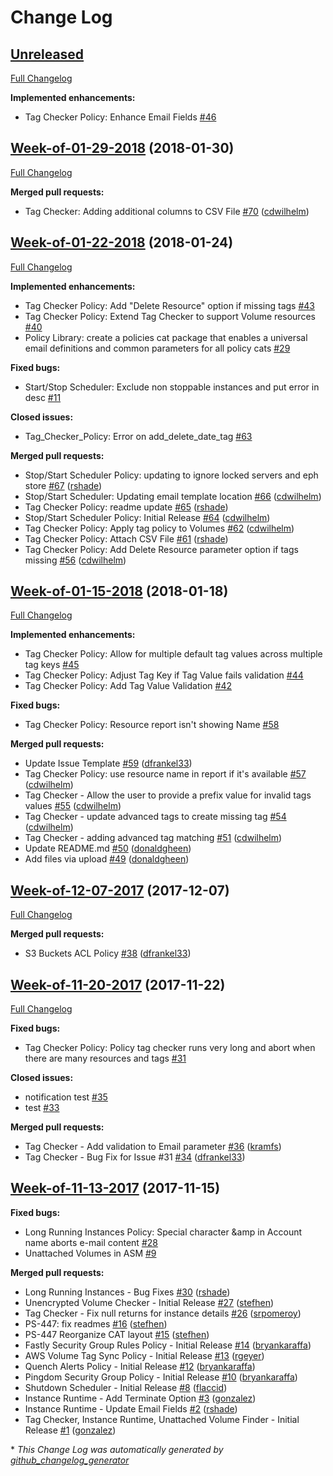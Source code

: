 # Change Log

## [Unreleased](https://github.com/rightscale/policies/tree/HEAD)

[Full Changelog](https://github.com/rightscale/policies/compare/Week-of-01-29-2018...HEAD)

**Implemented enhancements:**

- Tag Checker Policy: Enhance Email Fields [\#46](https://github.com/rightscale/policies/issues/46)

## [Week-of-01-29-2018](https://github.com/rightscale/policies/tree/Week-of-01-29-2018) (2018-01-30)
[Full Changelog](https://github.com/rightscale/policies/compare/Week-of-01-22-2018...Week-of-01-29-2018)

**Merged pull requests:**

- Tag Checker: Adding additional columns to CSV File [\#70](https://github.com/rightscale/policies/pull/70) ([cdwilhelm](https://github.com/cdwilhelm))

## [Week-of-01-22-2018](https://github.com/rightscale/policies/tree/Week-of-01-22-2018) (2018-01-24)
[Full Changelog](https://github.com/rightscale/policies/compare/Week-of-01-15-2018...Week-of-01-22-2018)

**Implemented enhancements:**

- Tag Checker Policy: Add "Delete Resource" option if missing tags [\#43](https://github.com/rightscale/policies/issues/43)
- Tag Checker Policy: Extend Tag Checker to support Volume resources [\#40](https://github.com/rightscale/policies/issues/40)
- Policy Library: create a policies cat package that enables a universal email definitions and common parameters  for all policy cats [\#29](https://github.com/rightscale/policies/issues/29)

**Fixed bugs:**

- Start/Stop Scheduler: Exclude non stoppable instances and put error in desc [\#11](https://github.com/rightscale/policies/issues/11)

**Closed issues:**

- Tag\_Checker\_Policy: Error on add\_delete\_date\_tag [\#63](https://github.com/rightscale/policies/issues/63)

**Merged pull requests:**

- Stop/Start Scheduler Policy: updating to ignore locked servers and eph store [\#67](https://github.com/rightscale/policies/pull/67) ([rshade](https://github.com/rshade))
- Stop/Start Scheduler: Updating email template location [\#66](https://github.com/rightscale/policies/pull/66) ([cdwilhelm](https://github.com/cdwilhelm))
- Tag Checker Policy: readme update [\#65](https://github.com/rightscale/policies/pull/65) ([rshade](https://github.com/rshade))
- Stop/Start Scheduler Policy: Initial Release [\#64](https://github.com/rightscale/policies/pull/64) ([cdwilhelm](https://github.com/cdwilhelm))
- Tag Checker Policy: Apply tag policy to Volumes [\#62](https://github.com/rightscale/policies/pull/62) ([cdwilhelm](https://github.com/cdwilhelm))
- Tag Checker Policy: Attach CSV File [\#61](https://github.com/rightscale/policies/pull/61) ([rshade](https://github.com/rshade))
- Tag Checker Policy: Add Delete Resource parameter option if tags missing [\#56](https://github.com/rightscale/policies/pull/56) ([cdwilhelm](https://github.com/cdwilhelm))

## [Week-of-01-15-2018](https://github.com/rightscale/policies/tree/Week-of-01-15-2018) (2018-01-18)
[Full Changelog](https://github.com/rightscale/policies/compare/Week-of-12-07-2017...Week-of-01-15-2018)

**Implemented enhancements:**

- Tag Checker Policy: Allow for multiple default tag values across multiple tag keys [\#45](https://github.com/rightscale/policies/issues/45)
- Tag Checker Policy: Adjust Tag Key if Tag Value fails validation [\#44](https://github.com/rightscale/policies/issues/44)
- Tag Checker Policy: Add Tag Value Validation [\#42](https://github.com/rightscale/policies/issues/42)

**Fixed bugs:**

- Tag Checker Policy: Resource report isn't showing Name [\#58](https://github.com/rightscale/policies/issues/58)

**Merged pull requests:**

- Update Issue Template [\#59](https://github.com/rightscale/policies/pull/59) ([dfrankel33](https://github.com/dfrankel33))
- Tag Checker Policy: use resource name in report if it's available [\#57](https://github.com/rightscale/policies/pull/57) ([cdwilhelm](https://github.com/cdwilhelm))
- Tag Checker - Allow the user to provide a prefix value for invalid tags values [\#55](https://github.com/rightscale/policies/pull/55) ([cdwilhelm](https://github.com/cdwilhelm))
- Tag Checker - update advanced tags to create missing tag [\#54](https://github.com/rightscale/policies/pull/54) ([cdwilhelm](https://github.com/cdwilhelm))
- Tag Checker - adding advanced tag matching [\#51](https://github.com/rightscale/policies/pull/51) ([cdwilhelm](https://github.com/cdwilhelm))
- Update README.md [\#50](https://github.com/rightscale/policies/pull/50) ([donaldgheen](https://github.com/donaldgheen))
- Add files via upload [\#49](https://github.com/rightscale/policies/pull/49) ([donaldgheen](https://github.com/donaldgheen))

## [Week-of-12-07-2017](https://github.com/rightscale/policies/tree/Week-of-12-07-2017) (2017-12-07)
[Full Changelog](https://github.com/rightscale/policies/compare/Week-of-11-20-2017...Week-of-12-07-2017)

**Merged pull requests:**

- S3 Buckets ACL Policy [\#38](https://github.com/rightscale/policies/pull/38) ([dfrankel33](https://github.com/dfrankel33))

## [Week-of-11-20-2017](https://github.com/rightscale/policies/tree/Week-of-11-20-2017) (2017-11-22)
[Full Changelog](https://github.com/rightscale/policies/compare/Week-of-11-13-2017...Week-of-11-20-2017)

**Fixed bugs:**

- Tag Checker Policy: Policy tag checker runs very long and abort when there are many resources and tags [\#31](https://github.com/rightscale/policies/issues/31)

**Closed issues:**

- notification test [\#35](https://github.com/rightscale/policies/issues/35)
- test [\#33](https://github.com/rightscale/policies/issues/33)

**Merged pull requests:**

- Tag Checker - Add validation to Email parameter  [\#36](https://github.com/rightscale/policies/pull/36) ([kramfs](https://github.com/kramfs))
- Tag Checker - Bug Fix for Issue \#31  [\#34](https://github.com/rightscale/policies/pull/34) ([dfrankel33](https://github.com/dfrankel33))

## [Week-of-11-13-2017](https://github.com/rightscale/policies/tree/Week-of-11-13-2017) (2017-11-15)
**Fixed bugs:**

- Long Running Instances Policy: Special character &amp in Account name aborts e-mail content [\#28](https://github.com/rightscale/policies/issues/28)
- Unattached Volumes in ASM [\#9](https://github.com/rightscale/policies/issues/9)

**Merged pull requests:**

- Long Running Instances - Bug Fixes [\#30](https://github.com/rightscale/policies/pull/30) ([rshade](https://github.com/rshade))
- Unencrypted Volume Checker - Initial Release [\#27](https://github.com/rightscale/policies/pull/27) ([stefhen](https://github.com/stefhen))
- Tag Checker - Fix null returns for instance details [\#26](https://github.com/rightscale/policies/pull/26) ([srpomeroy](https://github.com/srpomeroy))
- PS-447: fix readmes [\#16](https://github.com/rightscale/policies/pull/16) ([stefhen](https://github.com/stefhen))
- PS-447 Reorganize CAT layout [\#15](https://github.com/rightscale/policies/pull/15) ([stefhen](https://github.com/stefhen))
- Fastly Security Group Rules Policy - Initial Release [\#14](https://github.com/rightscale/policies/pull/14) ([bryankaraffa](https://github.com/bryankaraffa))
- AWS Volume Tag Sync Policy - Initial Release [\#13](https://github.com/rightscale/policies/pull/13) ([rgeyer](https://github.com/rgeyer))
- Quench Alerts Policy - Initial Release [\#12](https://github.com/rightscale/policies/pull/12) ([bryankaraffa](https://github.com/bryankaraffa))
- Pingdom Security Group Policy - Initial Release [\#10](https://github.com/rightscale/policies/pull/10) ([bryankaraffa](https://github.com/bryankaraffa))
- Shutdown Scheduler - Initial Release [\#8](https://github.com/rightscale/policies/pull/8) ([flaccid](https://github.com/flaccid))
- Instance Runtime - Add Terminate Option [\#3](https://github.com/rightscale/policies/pull/3) ([gonzalez](https://github.com/gonzalez))
- Instance Runtime - Update Email Fields [\#2](https://github.com/rightscale/policies/pull/2) ([rshade](https://github.com/rshade))
- Tag Checker, Instance Runtime, Unattached Volume Finder - Initial Release [\#1](https://github.com/rightscale/policies/pull/1) ([gonzalez](https://github.com/gonzalez))



\* *This Change Log was automatically generated by [github_changelog_generator](https://github.com/skywinder/Github-Changelog-Generator)*
